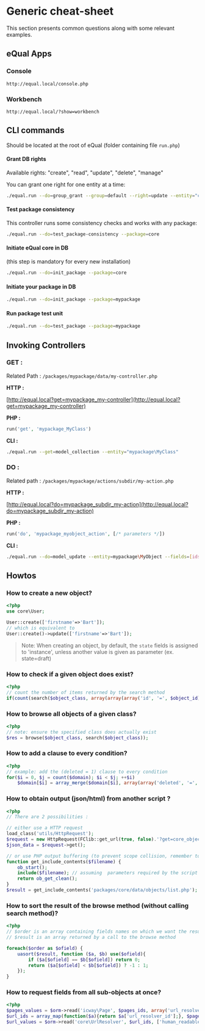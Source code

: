 # Generic cheat-sheet

This section presents common questions along with some relevant examples.



## eQual Apps

### Console

```
http://equal.local/console.php
```

### Workbench

```
http://equal.local/?show=workbench
```



## CLI commands

Should be located at the root of eQual (folder containing file `run.php`)

#### Grant DB rights

Available rights: "create", "read", "update", "delete", "manage"

You can grant one right for one entity at a time:

```bash
./equal.run --do=group_grant --group=default --right=update --entity="core\User"
```

#### Test package consistency

This controller runs some consistency checks and works with any package:

```bash
./equal.run --do=test_package-consistency --package=core
```

#### Initiate eQual core in DB

(this step is mandatory for every new installation)

```bash
./equal.run --do=init_package --package=core
```

#### Initiate your package in DB

```bash
./equal.run --do=init_package --package=mypackage
```

#### Run package test unit

```bash
./equal.run --do=test_package --package=mypackage
```



## Invoking Controllers

### GET :

Related Path :  `/packages/mypackage/data/my-controller.php`

**HTTP :**

[http://equal.local?get=mypackage_my-controller](http://equal.local?get=mypackage_my-controller)

**PHP :**

```php
run('get', 'mypackage_MyClass')
```

**CLI :**

```bash
./equal.run --get=model_collection --entity="mypackage\MyClass"
```

### DO :

Related path :  `/packages/mypackage/actions/subdir/my-action.php`

**HTTP :**

[http://equal.local?do=mypackage_subdir_my-action](http://equal.local?do=mypackage_subdir_my-action)


**PHP :**

```php
run('do', 'mypackage_myobject_action', [/* parameters */])
```

**CLI :**

```bash
./equal.run --do=model_update --entity=mypackage\MyObject --fields=[ids]=1 --fields=[name]=example
```



## Howtos 	

### How to create a new object?
```php
<?php
use core\User;

User::create(['firstname'=>'Bart']);
// which is equivalent to
User::create()->update(['firstname'=>'Bart']);
```

> Note: When creating an object, by default, the `state` fields is assigned to 'instance', unless another value is given as parameter (ex. state=draft)

### How to check if a given object does exist?

```php
<?php
// count the number of items returned by the search method
if(count(search($object_class, array(array(array('id', '=', $object_id)))))) {...}
```


### How to browse all objects of a given class?
```php
<?php
// note: ensure the specified class does actually exist
$res = browse($object_class, search($object_class));
```


### How to add a clause to every condition?
```php
<?php
// example: add the (deleted = 1) clause to every condition
for($i = 0, $j = count($domain); $i < $j; ++$i)
	$domain[$i] = array_merge($domain[$i], array(array('deleted', '=', '1')));
```


### How to obtain output (json/html) from another script ?
```php
<?php
// There are 2 possibilities :

// either use a HTTP request
load_class('utils/HttpRequest');
$request = new HttpRequest(FClib::get_url(true, false).'?get=core_objects_list&object_class=School%5CTeacher&rp=20&page=1&sortname=id&sortorder=asc&domain%5B0%5D%5B0%5D%5B%5D=courses_ids&domain%5B0%5D%5B0%5D%5B%5D=contains&domain%5B0%5D%5B0%5D%5B2%5D%5B%5D=1&fields%5B%5D=id&fields%5B%5D=firstname&fields%5B%5D=lastname');
$json_data = $request->get();

// or use PHP output buffering (to prevent scope collision, remember to emebed such code into a function)
function get_include_contents($filename) {
	ob_start();	
	include($filename); // assuming  parameters required by the script being called are present in the current URL 
	return ob_get_clean();
}
$result = get_include_contents('packages/core/data/objects/list.php');
```

### How to sort the result of the browse method (without calling search method)?
```php
<?php
// $order is an array containing fields names on which we want the result set sorted 
// $result is an array returned by a call to the browse method

foreach($order as $ofield) {
	uasort($result, function ($a, $b) use($ofield){
		if ($a[$ofield] == $b[$ofield]) return 0;
		return ($a[$ofield] < $b[$ofield]) ? -1 : 1;
	});
}
```




### How to request fields from all sub-objects at once?
```php
<?php
$pages_values = $orm->read('icway\Page', $pages_ids, array('url_resolver_id'), $lang);			
$url_ids = array_map(function($a){return $a['url_resolver_id'];}, $pages_values);
$url_values = $orm->read('core\UrlResolver', $url_ids, ['human_readable_url']);
```
